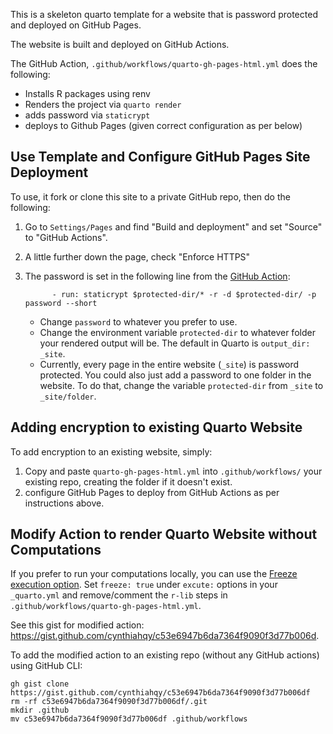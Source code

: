 This is a skeleton quarto template for a website that is password protected and deployed on GitHub Pages.

The website is built and deployed on GitHub Actions.

The GitHub Action, `.github/workflows/quarto-gh-pages-html.yml` does the following:

- Installs R packages using renv
- Renders the project via `quarto render`
- adds password via `staticrypt`
- deploys to Github Pages (given correct configuration as per below)

## Use Template and Configure GitHub Pages Site Deployment

To use, it fork or clone this site to a private GitHub repo, then do the following:

1. Go to `Settings/Pages` and find "Build and deployment" and set "Source" to "GitHub Actions".
2. A little further down the page, check "Enforce HTTPS"
3. The password is set in the following line from the [GitHub Action](.github/workflows/quarto-gh-pages-html.yml):

   ```
         - run: staticrypt $protected-dir/* -r -d $protected-dir/ -p password --short
   ```

   * Change `password` to whatever you prefer to use.
   * Change the environment variable `protected-dir` to whatever folder your rendered output will be. The default in Quarto is `output_dir: _site`.
   * Currently, every page in the entire website (`_site`) is password protected. You could also just add a password to one folder in the website. To do that, change the variable `protected-dir` from `_site` to `_site/folder`.

## Adding encryption to existing Quarto Website

To add encryption to an existing website, simply:

1. Copy and paste `quarto-gh-pages-html.yml` into `.github/workflows/` your existing repo, creating the folder if it doesn't exist.
2. configure GitHub Pages to deploy from GitHub Actions as per instructions above.

## Modify Action to render Quarto Website without Computations

If you prefer to run your computations locally, you can use the [Freeze execution option](https://quarto.org/docs/projects/code-execution.html#freeze). Set `freeze: true` under `excute:` options in your `_quarto.yml` and remove/comment the `r-lib` steps in `.github/workflows/quarto-gh-pages-html.yml`.

See this gist for modified action: <https://gist.github.com/cynthiahqy/c53e6947b6da7364f9090f3d77b006d>.

To add the modified action to an existing repo (without any GitHub actions) using GitHub CLI:

```
gh gist clone https://gist.github.com/cynthiahqy/c53e6947b6da7364f9090f3d77b006df
rm -rf c53e6947b6da7364f9090f3d77b006df/.git
mkdir .github
mv c53e6947b6da7364f9090f3d77b006df .github/workflows
```



